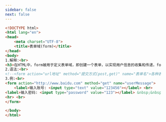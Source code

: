```yaml
---
sidebar: false
next: false
---
```

<BlogInfo/>






```html
<!DOCTYPE html>
<html lang="en">
<head>
    <meta charset="UTF-8">
    <title>表单域(form)</title>
</head>
<body>
1.解释:<br>
<h3>在HTML中，form被用于定义表单域，即创建一个表单，以实现用户信息的收集和传递，form中地所有信息都会被提交给服务器</h3> <br>
2.语法:<br>
<!--<form action="url地址" method="提交方式(post,get)" name="表单名">各种表单控件</form>-->
3.例:<br>
<form action="http://www.baidu.com" method="get" name="userMessage">
    <label>输入账号: <input type="text" value="123456"></label> <br>
<label>输入密码: <input type="password" value="123"></label> &nbsp;&nbsp;<input type="submit">
<hr> <br>
</form>

</body>
</html>
```






<ActionBox />
        
<style>#top-box {margin-top:0.5rem!important;}</style>
